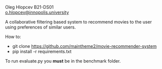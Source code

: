 Oleg Hlopcev B21-DS01 <br>
o.hlopcev@innopolis.university

A collaborative filtering based system to recommend movies to the user using preferences of similar users.

How to:
* git clone https://github.com/maintheme2/movie-recommender-system 
* pip install -r requirements.txt

To run evaluate.py you <b>must</b> be in the benchmark folder.

